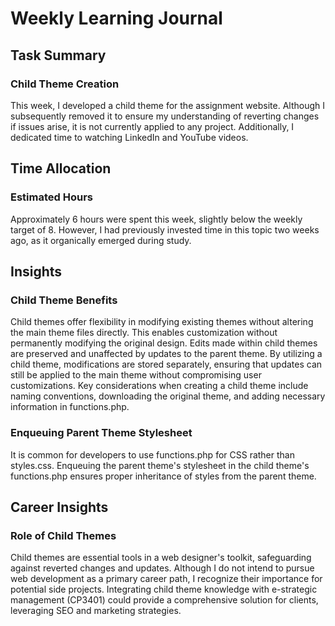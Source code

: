 # Weekly Learning Journal

## Task Summary

### Child Theme Creation
This week, I developed a child theme for the assignment website. Although I subsequently removed it to ensure my understanding of reverting changes if issues arise, it is not currently applied to any project. Additionally, I dedicated time to watching LinkedIn and YouTube videos.

## Time Allocation

### Estimated Hours
Approximately 6 hours were spent this week, slightly below the weekly target of 8. However, I had previously invested time in this topic two weeks ago, as it organically emerged during study.

## Insights

### Child Theme Benefits
Child themes offer flexibility in modifying existing themes without altering the main theme files directly. This enables customization without permanently modifying the original design. Edits made within child themes are preserved and unaffected by updates to the parent theme. By utilizing a child theme, modifications are stored separately, ensuring that updates can still be applied to the main theme without compromising user customizations. Key considerations when creating a child theme include naming conventions, downloading the original theme, and adding necessary information in functions.php.

### Enqueuing Parent Theme Stylesheet
It is common for developers to use functions.php for CSS rather than styles.css. Enqueuing the parent theme's stylesheet in the child theme's functions.php ensures proper inheritance of styles from the parent theme.

## Career Insights

### Role of Child Themes
Child themes are essential tools in a web designer's toolkit, safeguarding against reverted changes and updates. Although I do not intend to pursue web development as a primary career path, I recognize their importance for potential side projects. Integrating child theme knowledge with e-strategic management (CP3401) could provide a comprehensive solution for clients, leveraging SEO and marketing strategies.

